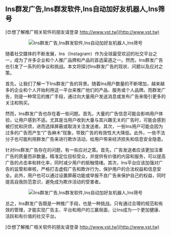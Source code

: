 ## **Ins群发广告,Ins群发软件,Ins自动加好友机器人,Ins筛号**

[😍想了解推广相关软件的朋友请登录 http://www.vst.tw](http://www.vst.tw)

 <center><img src="https://vst.tw/MP4/tuiguang/png/3.png" alt="Ins群发广告,Ins群发软件,Ins自动加好友机器人,Ins筛号"></center>

随着社交媒体的不断发展，Ins（Instagram）作为全球最受欢迎的社交平台之一，成为了许多企业和个人推广品牌和产品的首选渠道之一。然而，Ins群发广告也引发了一系列的争议和挑战。本文将探讨Ins群发广告的现状、问题以及应对之策。

首先，让我们了解一下Ins群发广告的背景。随着Ins用户数量的不断增加，越来越多的企业和个人开始利用这一平台来推广他们的产品、服务或个人品牌。而群发广告，则是一种常见的推广手段，通过向大量用户发送消息或发布广告来吸引更多的关注和购买。

然而，Ins群发广告也存在着一些问题。首先，大量的广告信息可能会影响用户体验，让用户感到不适。尤其是当用户收到大量与其兴趣无关的广告时，可能会感到被打扰和厌烦，进而选择屏蔽或取消关注发送者。其次，一些Ins用户可能会因为过多的广告而产生“广告麻木”现象，导致广告的有效性大大降低。此外，一些不法分子也可能利用群发广告来进行欺诈活动，给用户带来经济损失和信息安全隐患。

针对Ins群发广告存在的问题，有一些应对之策。首先，广告发送者应该更加注重广告的质量而非数量。精准定位目标受众，并提供有价值的内容和服务，可以提高广告的点击率和转化率，同时减少用户的抵触情绪。其次，Ins平台应该加强对广告的监管和审核，严格打击虚假广告和欺诈行为，保护用户的合法权益和信息安全。此外，用户也可以通过设置屏蔽功能或举报不良广告来保护自己的权益，同时提高自我防范意识，避免成为欺诈活动的受害者。

 <center><img src="https://vst.tw/MP4/tuiguang/png/1.png" alt="Ins群发广告,Ins群发软件,Ins自动加好友机器人,Ins筛号"></center>

总之，Ins群发广告既是一种推广手段，也是一种挑战。只有通过合理的规范和有效的管理，才能实现广告主、平台和用户的三赢局面，让Ins成为一个更加健康、活跃和有价值的社交平台。

[😍想了解推广相关软件的朋友请登录 http://www.vst.tw](http://www.vst.tw)



